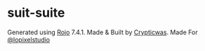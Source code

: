 # suit-suite

Generated using [Rojo](https://github.com/rojo-rbx/rojo) 7.4.1.
Made & Built by [Crypticwas](https://github.com/Crypticwas).
Made For [@lopixelstudio](https://github.com/lopixelstudio)
